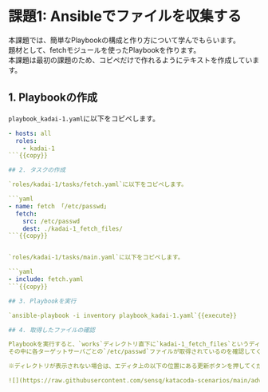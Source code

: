 # 課題1: Ansibleでファイルを収集する

本課題では、簡単なPlaybookの構成と作り方について学んでもらいます。  
題材として、fetchモジュールを使ったPlaybookを作ります。  
本課題は最初の課題のため、コピペだけで作れるようにテキストを作成しています。

## 1. Playbookの作成

`playbook_kadai-1.yaml`に以下をコピペします。

```yaml
- hosts: all
  roles:
    - kadai-1
```{{copy}}

## 2. タスクの作成

`roles/kadai-1/tasks/fetch.yaml`に以下をコピペします。

```yaml
- name: fetch 「/etc/passwd」
  fetch:
    src: /etc/passwd
    dest: ./kadai-1_fetch_files/
```{{copy}}


`roles/kadai-1/tasks/main.yaml`に以下をコピペします。

```yaml
- include: fetch.yaml
```{{copy}}

## 3. Playbookを実行

`ansible-playbook -i inventory playbook_kadai-1.yaml`{{execute}}

## 4. 取得したファイルの確認

Playbookを実行すると、`works`ディレクトリ直下に`kadai-1_fetch_files`というディレクトリが表示されます。  
その中に各ターゲットサーバごとの`/etc/passwd`ファイルが取得されているのを確認してください。  

※ディレクトリが表示されない場合は、エディタ上の以下の位置にある更新ボタンを押してください。

![](https://raw.githubusercontent.com/sensq/katacoda-scenarios/main/adv1/img/refresh.png)
